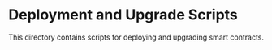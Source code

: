 # Deployment and Upgrade Scripts

This directory contains scripts for deploying and upgrading smart contracts.